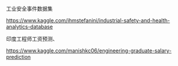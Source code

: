 工业安全事件数据集

https://www.kaggle.com/ihmstefanini/industrial-safety-and-health-analytics-database



印度工程师工资预测、

https://www.kaggle.com/manishkc06/engineering-graduate-salary-prediction

 